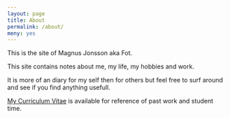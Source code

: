 ```yaml
---
layout: page
title: About
permalink: /about/
meny: yes
---
```


This is the site of Magnus Jonsson aka Fot. 

This site contains notes about me, my life, my hobbies and work. 

It is more of an diary for my self then for others but feel free to surf around
and see if you find anything usefull.

[My Curriculum Vitae](/about/cv/index.html) is available for reference of past work and student time.
